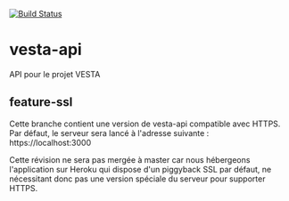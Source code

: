[![Build Status](https://magnum.travis-ci.com/fsegouin/vesta-api.svg?token=4x4UvbeFh8atjWWPoEFD)](https://magnum.travis-ci.com/fsegouin/vesta-api)
# vesta-api

API pour le projet VESTA

## feature-ssl

Cette branche contient une version de vesta-api compatible avec HTTPS. Par défaut, le serveur sera lancé à l'adresse suivante : https://localhost:3000

Cette révision ne sera pas mergée à master car nous hébergeons l'application sur Heroku qui dispose d'un piggyback SSL par défaut, ne nécessitant donc pas une version spéciale du serveur pour supporter HTTPS.
